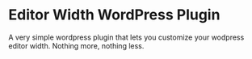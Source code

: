 # Editor Width WordPress Plugin
A very simple wordpress plugin that lets you customize your wodpress editor width. Nothing more, nothing less.